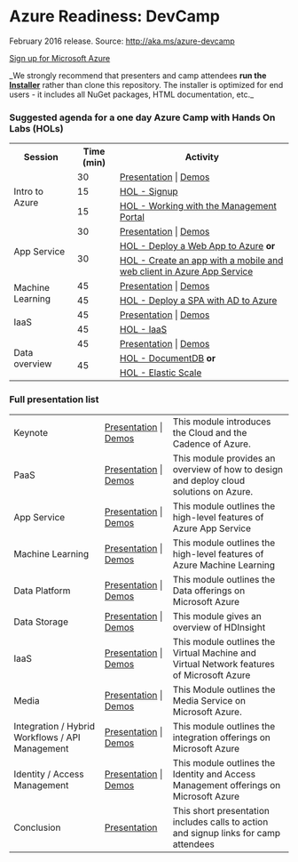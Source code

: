 <html lang="en">
   <head>
      <meta charset="utf-8">
      <meta http-equiv="X-UA-Compatible" content="IE=edge">
      <meta name="viewport" content="width=device-width, initial-scale=1">
	  <link rel="stylesheet" href="style.css">
   </head>
   <body id="home">
      <div class="container">
         <div class="jumbotron">
            <h1>Azure Readiness: DevCamp</h1>
            <p>February 2016 release. Source: <a href="http://aka.ms/azure-devcamp">http://aka.ms/azure-devcamp</a></p>
            <p>
               <a href="http://aka.ms/CloudCamp-AzureTrial" class="btn btn-success">Sign up for Microsoft Azure</a>
            </p>
            _We strongly recommend that presenters and camp attendees <b>run the <a href="https://github.com/Azure-Readiness/DevCamp/releases/latest">Installer</a></b> 
            rather than clone this repository. The installer is optimized for end users - it includes all NuGet packages, HTML documentation, etc._
         </div>
         <div class="panel panel-default">
            <div class="panel-heading">
               <h3 class="panel-title">Suggested agenda for a one day Azure Camp with Hands On Labs (HOLs)</h3>
            </div>
            <div class="panel-body">
               <table class="table table-bordered table-hover">
                  <col>
                  <col>
                  <col>
                  <tr>
                     <th>Session</th>
                     <th>Time (min)</th>
                     <th>Activity</th>
                  </tr>
                  <tr>
                     <td rowspan=3>Intro to Azure</td>
                     <td>30</td>
			  <td><a href="Presentation/Keynote/Keynote.pptx">Presentation</a> | <a href="Presentation/Keynote/">Demos</a></td>
                  </tr>
                  <tr>
                     <td>15</td>
                     <td><a href="HOL/creating-azure-account-activating-msdn-benefits/">HOL - Signup</a></td>
                  </tr>
                  <tr>
                  <td>15</td>
                  <td><a href="HOL/working-with-the-new-portal/">HOL - Working with the Management Portal</a></td>
                  </tr>		
                  <tr>
                     <td rowspan=3>App Service</td>
                     <td>30</td>
			  <td><a href="Presentation/App-Service/App Service.pptx">Presentation</a> | <a href="Presentation/App-Service/">Demos</a></td>
                  </tr>
                  <tr>
                     <td rowspan=2>30</td>
                     <td><a href="HOL/get-started-with-websites-and-asp-net/">HOL - Deploy a Web App to Azure</a> <b>or</b></td>
                  </tr>
                  <tr>
                     <td><a href="HOL/build-mobile-app-with-web-client/">HOL - Create an app with a mobile and web client in Azure App Service<a/></td>
                  </tr>
                  <tr>
                     <td rowspan=2>Machine Learning</td>
                     <td>45</td>
                     <td><a href="/Presentation/Machine-Learning/Azure-Machine-Learning.pptx">Presentation</a> | <a href="Presentation/Machine-Learning/">Demos</a></td>
                  </tr>
                  <tr>
                     <td>45</td>
                     <td><a href="HOL/machine-learning/">HOL - Deploy a SPA with AD to Azure</a></td>
                  </tr>
                  <tr>
                     <td rowspan=2>IaaS</td>
                     <td>45</td>
                     <td><a href="Presentation/IaaS/IaaS.pptx">Presentation</a> | <a href="Presentation/IaaS/">Demos</a></td>
                  </tr>
                  <tr>
                     <td>45</td>
                     <td><a href="HOL/create-virtual-machine/">HOL - IaaS</a></td>
                  </tr>
                  <tr>
                     <td rowspan=3>Data overview</td>
                     <td>45</td>
                     <td><a href="Presentation/Data-Platform/Data-Platform.pptx">Presentation</a> | <a href="Presentation/Data-Platform/">Demos</a></td>
                  </tr>
                  <tr>
                     <td rowspan=2>45</td>
                     <td><a href="HOL/build-web-app-using-documentdb/">HOL - DocumentDB</a> <b>or</b></td>
                  </tr>
                  <tr>
                     <td><a href="HOL/sql-database/">HOL - Elastic Scale</a></td>
                  </tr>
               </table>
            </div>
         </div>
         <div class="panel panel-default">
            <div class="panel-heading">
               <h3 class="panel-title">Full presentation list</h3>
            </div>
            <div class="panel-body">
               <table class="table table-bordered table-striped table-hover">
					<tr>
					   <td>Keynote</td>
					   <td><a href="Presentation/Keynote/Keynote.pptx">Presentation<a/> | <a href="Presentation/Keynote/">Demos</a></td>
					   <td>This module introduces the Cloud and the Cadence of Azure.</td>
					</tr>
					<tr>
					   <td>PaaS</td>
					   <td><a href="Presentation/PaaS/Building Cloud Solutions.pptx">Presentation</a> | <a href="Presentation/PaaS/">Demos</a></td>
					   <td>This module provides an overview of how to design and deploy cloud solutions on Azure.</td>
					</tr>
					<tr>
					   <td>App Service</td>
					   <td><a href="Presentation/App-Service/App Service.pptx">Presentation</a> | <a href="Presentation/App-Service"/>Demos</a></td>
					   <td>This module outlines the high-level features of Azure App Service</td>
					</tr>
					<tr>
					   <td>Machine Learning</td>
					   <td><a href="Presentation/Machine-Learning/Azure-Machine-Learning.pptx">Presentation</a> | <a href="Presentation/Machine-Learning/">Demos</a></td>
					   <td>This module outlines the high-level features of Azure Machine Learning</td>
					</tr>
					<tr>
					   <td>Data Platform</td>
					   <td><a href="Presentation/Data-Platform/Data-Platform.pptx">Presentation</a> | <a href="Presentation/Data-Platform/">Demos</a></td>
					   <td>This module outlines the Data offerings on Microsoft Azure</td>
					</tr>
					<tr>
					   <td>Data Storage</td>
					   <td><a href="Presentation/Data-Storage/Data-Storage.pptx">Presentation</a> | <a href="Presentation/Data-Storage/">Demos</a></td>
					   <td>This module gives an overview of HDInsight</td>
					</tr>
					<tr>
					   <td>IaaS</td>
					   <td><a href="Presentation/IaaS/IaaS.pptx">Presentation</a> | <a href="Presentation/IaaS/">Demos</a></td>
					   <td>This module outlines the Virtual Machine and Virtual Network features of Microsoft Azure</td>
					</tr>
					<tr>
					   <td>Media</td>
					   <td><a href="Presentation/Media/Media.pptx">Presentation</a> | <a href="Presentation/Media/">Demos</a></td>
					   <td>This Module outlines the Media Service on Microsoft Azure.</td>
					</tr>
					<tr>
					   <td>Integration / Hybrid Workflows / API Management</td>
					   <td><a href="Presentation/Integration-Hybrid-Workflows/APIManagementIntro.pptx">Presentation</a> | <a href="Presentation/Integration-Hybrid-Workflows/">Demos</a></td>
					   <td>This module outlines the integration offerings on Microsoft Azure</td>
					</tr>
					<tr>
					   <td>Identity / Access Management</td>
					   <td><a href="Presentation/Identity-Access-Management/Identity and o365.pptx">Presentation</a> | <a href="Presentation/Identity-Access-Management/">Demos</a></td>
					   <td>This module outlines the Identity and Access Management offerings on Microsoft Azure</td>
					</tr>
					<tr>
					   <td>Conclusion</td>
					   <td><a href="Presentation/Conclusion/Conclusion.pptx">Presentation</a></td>
					   <td>This short presentation includes calls to action and signup links for camp attendees</td>
					</tr>
				 </table>
			</div>
      </div>
   </body>
</html>
